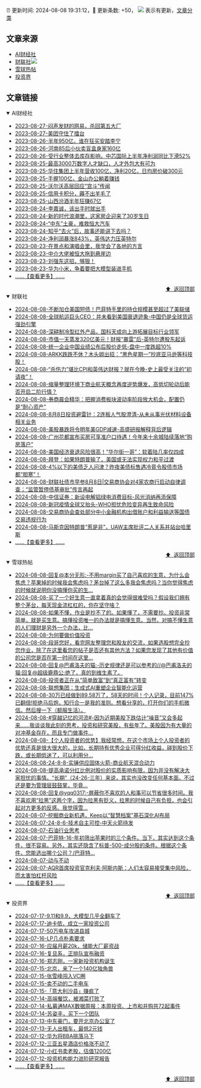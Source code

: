 ##

:alarm_clock: 更新时间: 2024-08-08 19:31:12，:rocket: 更新条数: +50， ![](/assets/dot.png) 表示有更新，[文章分类](/TAGS.md)

## 文章来源

- [AI财经社](#ai财经社)  
- [财联社](#财联社)![](/assets/dot.png)   
- [雪球热帖](#雪球热帖)  
- [投资界](#投资界)  

## 文章链接

<details open>
<summary id="ai财经社">
 AI财经社
</summary>


- [2023-08-27-闷声发财的网易，杀回第五大厂](https://www.aicaijing.com.cn/article/18610)  
- [2023-08-27-美团守住了擂台](https://www.aicaijing.com.cn/article/18611)  
- [2023-08-26-半年950亿，谁在狂买安踏李宁](https://www.aicaijing.com.cn/article/18607)  
- [2023-08-26-河南85后小伙卖盲盒身家160亿](https://www.aicaijing.com.cn/article/18608)  
- [2023-08-26-受行业整体去库存影响，中芯国际上半年净利润同比下滑52%](https://www.aicaijing.com.cn/article/18609)  
- [2023-08-25-最高3000万数字人才缺口，人才外包大有可为](https://www.aicaijing.com.cn/article/18601)  
- [2023-08-25-华住集团上半年营收100亿，净利20亿，日均房价破300元](https://www.aicaijing.com.cn/article/18602)  
- [2023-08-25-手握100亿，金山办公躺着赚钱](https://www.aicaijing.com.cn/article/18603)  
- [2023-08-25-沃尔沃高层回应“宫斗”传闻](https://www.aicaijing.com.cn/article/18604)  
- [2023-08-25-信用卡积分，薅不出羊毛了](https://www.aicaijing.com.cn/article/18605)  
- [2023-08-25-山西汾酒半年狂赚67亿](https://www.aicaijing.com.cn/article/18606)  
- [2023-08-24-李嘉诚，该出手时就出手](https://www.aicaijing.com.cn/article/18596)  
- [2023-08-24-新的时代浪潮里，这家房企迎来了30岁生日](https://www.aicaijing.com.cn/article/18597)  
- [2023-08-24-“中东”土豪，难救恒大汽车](https://www.aicaijing.com.cn/article/18598)  
- [2023-08-24-知乎“去火”后，故事还能讲下去吗？](https://www.aicaijing.com.cn/article/18599)  
- [2023-08-24-净利润暴涨843%，英伟达力压英特尔](https://www.aicaijing.com.cn/article/18600)  
- [2023-08-23-在景点和演唱会里，我学会了各地的方言](https://www.aicaijing.com.cn/article/18591)  
- [2023-08-23-中介大佬被恒大拖到悬崖边](https://www.aicaijing.com.cn/article/18592)  
- [2023-08-23-刘强东这招，够狠！](https://www.aicaijing.com.cn/article/18593)  
- [2023-08-23-华为小米，争着要把大模型装进手机](https://www.aicaijing.com.cn/article/18594)  
- [......【查看更多】......](/details/AI财经社.md)

<div align="right"><a href="#文章来源">⬆ &nbsp;返回顶部</a></div>
</details>

<details open>
<summary id="财联社">
 财联社
</summary>


- [2024-08-08-不断加仓美国短债！巴菲特手里的持仓规模甚至超过了美联储](https://www.cls.cn/detail/1757882)  
- [2024-08-08-全球航运巨头CEO：并未看到美国衰退迹象-中国仍是全球货运强劲引擎](https://www.cls.cn/detail/1757861)  
- [2024-08-08-深耕制冷型红外产品，国科天成向上游拓展目标行业领军](https://www.cls.cn/detail/1757846)  
- [2024-08-08-市值一天蒸发320亿美元！财报“暴雷”后-英特尔遭股东起诉](https://www.cls.cn/detail/1757788)  
- [2024-08-08-统一企业中国业绩公布后股价走低-盘中一度跌超10%](https://www.cls.cn/detail/1757808)  
- [2024-08-08-ARKK跌跌不休？木头姐出招：“黑色星期一”抄底亚马逊等科技股！](https://www.cls.cn/detail/1757753)  
- [2024-08-08-“杀伤力”堪比CPI和英伟达财报？就在今晚-史上最受关注的“初请夜”！](https://www.cls.cn/detail/1757765)  
- [2024-08-08-缩量整理环境下商业航天概念再度逆势爆发，高低切轮动后能否开启二阶行情？](https://www.cls.cn/detail/1757723)  
- [2024-08-08-券商晨会精华：把握消费板块波动率阶段放大机会，配置仍是“耐心资产”](https://www.cls.cn/detail/1757654)  
- [2024-08-08-8月8日投资避雷针：2连板人气股澄清-从未从事光伏材料设备相关业务](https://www.cls.cn/detail/1757653)  
- [2024-08-08-美股暴跌将令明年美GDP减速-高盛研报解释背后逻辑](https://www.cls.cn/detail/1757655)  
- [2024-08-08-广州花都宣布买房可享准户口待遇！今年来十余城陆续落地“购房落户”](https://www.cls.cn/detail/1757692)  
- [2024-08-08-美国经济衰退风险很高！“华尔街一哥”：软着陆几率仅四成](https://www.cls.cn/detail/1757677)  
- [2024-08-08-拜登：如果特朗普输了，美国或无法实现权力和平过渡](https://www.cls.cn/detail/1757662)  
- [2024-08-08-4%以下的美债乏人问津？昨夜美债标售遇冷竟令股债市场都“胆寒”！](https://www.cls.cn/detail/1757694)  
- [2024-08-08-财联社债市早参8月8日|交易商协会对4家农商行启动自律调查；“监管暂停债基审批”传言再起](https://www.cls.cn/detail/1757668)  
- [2024-08-08-中信证券：新设电解铝绿电消费目标-风光消纳再添保障](https://www.cls.cn/detail/1757688)  
- [2024-08-08-新冠疫情全球又抬头-WHO担忧危险变异再生致命风险](https://www.cls.cn/detail/1757762)  
- [2024-08-08-交易商协会查处部分中小金融机构出借账户和利益输送等国债交易违规行为](https://www.cls.cn/detail/1757845)  
- [2024-08-08-马斯克因特朗普“惹是非”，UAW主席批评二人关系并站台哈里斯](https://www.cls.cn/detail/1757834)  
- [......【查看更多】......](/details/财联社.md)

<div align="right"><a href="#文章来源">⬆ &nbsp;返回顶部</a></div>
</details>

<details open>
<summary id="雪球热帖">
 雪球热帖
</summary>


- [2024-08-08-回复@本分无形:-不用margin买了自己喜欢的生意，为什么会焦虑？苹果掉的时候我会焦虑吗？茅台掉了这么多我会焦虑吗？当你觉得焦虑的时候就说明你没搞懂你买的生...](https://xueqiu.com/1247347556/300404225)  
- [2024-08-08-买了一个好生意一直拿着真的会觉得很难受吗？假设我们拥有整个茅台，每天现金流杠杠的，你在坚守啥？](https://xueqiu.com/1247347556/300401408)  
- [2024-08-08-如果不懂，作业是抄不了的。如果懂了，不需要抄。投资非常简单，就是买生意。搞懂投资唯一的办法就是搞懂生意。当然，对搞不懂生意的人们理财是另外一个办法，比...](https://xueqiu.com/1247347556/300400134)  
- [2024-08-08-为何要做价值投资](https://xueqiu.com/3205938785/300399999)  
- [2024-08-08-段哥您好，看完网友整理您和股友的交流，如果选股想完全抄您作业，除了在这里看您的帖子是否还有其他方法？如果您发现了其他有价值的公司您是否在第一时间在这里...](https://xueqiu.com/8569954227/300396506)  
- [2024-08-08-回复@巴甫洛夫的猫:-历史规律还是可以参考的//@巴甫洛夫的猫:回复@超级鹿鼎公:绝了，真的到维生素了。](https://xueqiu.com/8790885129/300364623)  
- [2024-08-08-投资者正在从“简单致富”到“真正富有”转变](https://xueqiu.com/9245216246/300364567)  
- [2024-08-08-联想集团：生成式AI重塑企业智能化运营](https://xueqiu.com/5147985383/300358036)  
- [2024-08-08-30万已经做到89.58万了，58天的时间！个人记录，目前147%已翻倍!拒绝马后炮，知行合一是我的准则。想看分享的，打开你们的手机微信。然后搜一下（额服生活）。](https://xueqiu.com/3094447398/300304615)  
- [2024-08-08-#穿越记忆的河流#-因为近期美股下跌估计“噪音”又会多起来……我谈谈我此刻的思考，投资和研究美股，有些年了。美股因为有大量的对冲基金存在，而且专门做事件...](https://xueqiu.com/1102105103/300303989)  
- [2024-08-08-【个人投资者的优势】我经常想，在这个市场上个人投资者的优势还真是很大很大的，比如，长期持有优秀企业可得分红收益，碰到股价下跌，或长期低迷了，可以利用分...](https://xueqiu.com/3491303582/300348737)  
- [2024-08-08-24-8-8-实锤供应固体火箭-商业航天混合动力](https://xueqiu.com/8772786299/300385587)  
- [2024-08-08-提高承诺分红比例对股价的实质影响有限，因为并没有解决大家担忧的事情。“长期”（24-26-三年）来说，其实也没改变任何基本面。不过还是要为管理层鼓鼓掌，毕竟...](https://xueqiu.com/1247347556/300413659)  
- [2024-08-08-回复@yqq0317:-屏蔽你不喜欢的人和事可以节省很多时间。我不喜欢用“拉黑”这两个字，因为拉黑有贬义，拉黑的时候自己有负担，也会引起对方更多的反感。我觉得雪...](https://xueqiu.com/1247347556/300425792)  
- [2024-08-07-挖掘商业新机遇，Keep以“智慧档案”基石深化AI布局](https://xueqiu.com/9468584913/300246189)  
- [2024-08-07-24-8-6-技术自主可控-中天火箭待发](https://xueqiu.com/8772786299/300242583)  
- [2024-08-07-石油行业思考](https://xueqiu.com/1201546096/300216937)  
- [2024-08-07-巴菲特-16-年初筛出苹果时的三个条件。当下，其实达到这个条件，很不容易。另外，其实还隐含了标普-500-成分股的条件。根据这个条件，您能选出哪个公司？/巴菲特...](https://xueqiu.com/8315851674/300178033)  
- [2024-08-07-动与不动](https://xueqiu.com/8790885129/300214855)  
- [2024-08-07-AQR首席投资官克利夫·阿斯内斯：人们太容易接受集中风险，而太害怕杠杆风险](https://xueqiu.com/8586559076/300234779)  
- [......【查看更多】......](/details/雪球热帖.md)

<div align="right"><a href="#文章来源">⬆ &nbsp;返回顶部</a></div>
</details>

<details open>
<summary id="投资界">
 投资界
</summary>


- [2024-07-17-9.11和9.9，大模型几乎全翻车了](https://posts.careerengine.us/p/6697778c44726b29bffa3a09)  
- [2024-07-17-迪卡侬，成立一家投资公司](https://posts.careerengine.us/p/6697778c44726b29bffa3a01)  
- [2024-07-17-50万电车攻进县城](https://posts.careerengine.us/p/6697779c831e1d29eea44253)  
- [2024-07-16-LP几点朴素要求](https://posts.careerengine.us/p/669636a8720ed522248054dc)  
- [2024-07-16-应届月薪20k，储能大厂薪资战](https://posts.careerengine.us/p/669636a8720ed522248054d4)  
- [2024-07-16-复旦系，正排队宣布融资](https://posts.careerengine.us/p/66963699cb38e136a496986c)  
- [2024-07-16-郑志刚，一家新投资机构诞生](https://posts.careerengine.us/p/66963699cb38e136a4969874)  
- [2024-07-15-北京，来了一个140亿独角兽](https://posts.careerengine.us/p/6694db59a0c3ac562b61f9af)  
- [2024-07-15-张雪峰闯入VC圈](https://posts.careerengine.us/p/6694db59a0c3ac562b61f9b7)  
- [2024-07-15-卖不动的二手电车](https://posts.careerengine.us/p/6694db6836b2f1565d9b541a)  
- [2024-07-15-「意大利沙县」赚疯了](https://posts.careerengine.us/p/6694db6836b2f1565d9b5422)  
- [2024-07-14-高端餐饮，被湘菜打败了](https://posts.careerengine.us/p/6693862333c6e710d0bf9dc4)  
- [2024-07-14-私募通MAX数据周报：本周投资、上市和并购共72起事件](https://posts.careerengine.us/p/6693862333c6e710d0bf9dcc)  
- [2024-07-14-苏姿丰，买下一个团队](https://posts.careerengine.us/p/6693861481427510b2b9c123)  
- [2024-07-13-中东豪门，要开北京办公室了](https://posts.careerengine.us/p/66922794a876f80d113b51fe)  
- [2024-07-13-无人出租车，最低2元钱](https://posts.careerengine.us/p/669227b82202ae0dfac5d713)  
- [2024-07-12-华为将BBA挑落马下](https://posts.careerengine.us/p/6690a6c68082df14ead7eaac)  
- [2024-07-12-三亚五星酒店价格涨不动了](https://posts.careerengine.us/p/6690a6c68082df14ead7eaa4)  
- [2024-07-12-小红书卖老股，估值1200亿](https://posts.careerengine.us/p/6690a6b756b00014bcc00e8f)  
- [2024-07-12-投资机构能力进阶研究报告](https://posts.careerengine.us/p/6690a6b756b00014bcc00e87)  
- [......【查看更多】......](/details/投资界.md)

<div align="right"><a href="#文章来源">⬆ &nbsp;返回顶部</a></div>
</details>
